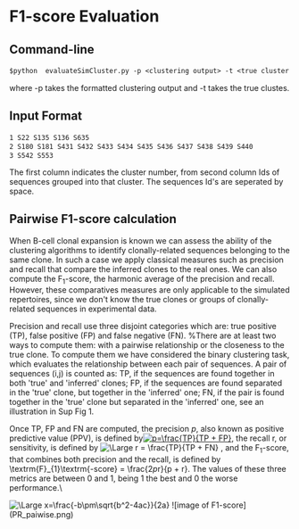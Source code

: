# F1-score Evaluation 

## Command-line
``` diff
$python  evaluateSimCluster.py -p <clustering output> -t <true cluster file>
```
where -p takes the formatted clustering output and -t takes the true clustes.

## Input Format
```
1 S22 S135 S136 S635
2 S180 S181 S431 S432 S433 S434 S435 S436 S437 S438 S439 S440
3 S542 S553
 ```
The first column indicates the cluster number, from second column Ids of sequences grouped into that cluster. The sequences Id's are seperated by space.

## Pairwise F1-score calculation
When B-cell clonal expansion is known we can assess the ability of the
clustering algorithms to identify clonally-related sequences belonging to the same
clone. In such a case we apply classical measures such as precision and
recall that compare the inferred clones to the real ones.  We can also
compute the F<sub>1</sub>-score, the harmonic average of the precision and recall. 
However, these comparatives measures are only applicable to the simulated repertoires, since
we don't know the true clones or groups of clonally-related sequences in experimental data.

Precision and recall use three disjoint
categories which are: true positive (TP), false positive (FP) and false negative (FN).
%There are at least two ways to compute them: with a pairwise relationship or the closeness to the true clone. 
To compute them we have considered the binary clustering task, which evaluates the relationship between each pair of sequences. 
A pair of sequences (i,j) is counted as: TP, if the sequences are found together in both 'true' and 'inferred' clones;
FP, if the sequences are found separated in the 'true' clone, but together in the 'inferred' one; 
FN, if the pair is found together in the 'true' clone but separated in the 'inferred' one, see an illustration in Sup Fig 1.

Once TP, FP and FN are computed, the precision $p$, also known as positive predictive value (PPV), is defined by<a href="https://www.codecogs.com/eqnedit.php?latex=p=\frac{TP}{TP&space;&plus;&space;FP}" target="_blank"><img src="https://latex.codecogs.com/gif.latex?p=\frac{TP}{TP&space;&plus;&space;FP}" title="p=\frac{TP}{TP + FP}" /></a>, the recall r, or  sensitivity, is defined by <img src="https://latex.codecogs.com/svg.latex?\Large&space;r=\frac{TP}{TP + FN}" title="\Large r = \frac{TP}{TP + FN}" /> , and the F<sub>1</sub>-score, that combines both precision and the recall, is defined by
\textrm{F}_{1}\textrm{-score} = \frac{2*p*r}{p + r}. The values of these three metrics are between 0 and 1, being 1 the best and
0 the worse performance.\\

<img src="https://latex.codecogs.com/svg.latex?\Large&space;x=\frac{-b\pm\sqrt{b^2-4ac}}{2a}" title="\Large x=\frac{-b\pm\sqrt{b^2-4ac}}{2a}" />
![image of F1-score](PR_paiwise.png)
